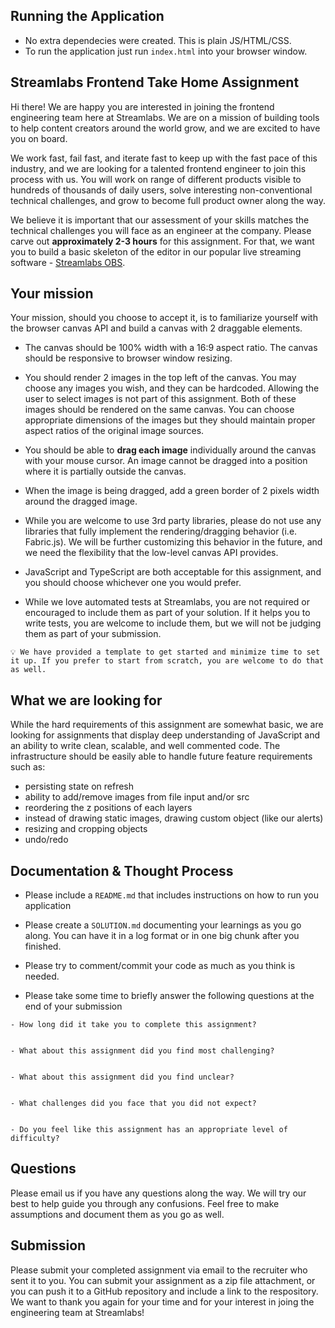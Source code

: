 ## Running the Application

- No extra dependecies were created. This is plain JS/HTML/CSS. 
- To run the application just run ```index.html``` into your browser window.


## Streamlabs Frontend Take Home Assignment

Hi there! We are happy you are interested in joining the frontend engineering team here at Streamlabs. We are on a mission of building tools to help content creators around the world grow, and we are excited to have you on board.

We work fast, fail fast, and iterate fast to keep up with the fast pace of this industry, and we are looking for a talented frontend engineer to join this process with us. You will work on range of different products visible to hundreds of thousands of daily users, solve interesting non-conventional technical challenges, and grow to become full product owner along the way.

We believe it is important that our assessment of your skills matches the technical challenges you will face as an engineer at the company. Please carve out **approximately 2-3 hours** for this assignment. For that, we want you to build a basic skeleton of the editor in our popular live streaming software - [Streamlabs OBS](https://streamlabs.com/streamlabs-obs).

## Your mission

Your mission, should you choose to accept it, is to familiarize yourself with the browser canvas API and build a canvas with 2 draggable elements.

- The canvas should be 100% width with a 16:9 aspect ratio. The canvas should be responsive to browser window resizing.

- You should render 2 images in the top left of the canvas. You may choose any images you wish, and they can be hardcoded. Allowing the user to select images is not part of this assignment. Both of these images should be rendered on the same canvas. You can choose appropriate dimensions of the images but they should maintain proper aspect ratios of the original image sources.

- You should be able to **drag each image** individually around the canvas with your mouse cursor. An image cannot be dragged into a position where it is partially outside the canvas.

- When the image is being dragged, add a green border of 2 pixels width around the dragged image.

- While you are welcome to use 3rd party libraries, please do not use any libraries that fully implement the rendering/dragging behavior (i.e. Fabric.js). We will be further customizing this behavior in the future, and we need the flexibility that the low-level canvas API provides.

- JavaScript and TypeScript are both acceptable for this assignment, and you should choose whichever one you would prefer.

- While we love automated tests at Streamlabs, you are not required or encouraged to include them as part of your solution. If it helps you to write tests, you are welcome to include them, but we will not be judging them as part of your submission.

```
💡 We have provided a template to get started and minimize time to set it up. If you prefer to start from scratch, you are welcome to do that as well.
```

## What we are looking for

While the hard requirements of this assignment are somewhat basic, we are looking for assignments that display deep understanding of JavaScript and an ability to write clean, scalable, and well commented code. The infrastructure should be easily able to handle future feature requirements such as:

- persisting state on refresh
- ability to add/remove images from file input and/or src
- reordering the z positions of each layers
- instead of drawing static images, drawing custom object (like our alerts)
- resizing and cropping objects
- undo/redo

## Documentation & Thought Process

- Please include a `README.md` that includes instructions on how to run you application

- Please create a `SOLUTION.md` documenting your learnings as you go along. You can have it in a log format or in one big chunk after you finished.

- Please try to comment/commit your code as much as you think is needed.

- Please take some time to briefly answer the following questions at the end of your submission

```
- How long did it take you to complete this assignment?


- What about this assignment did you find most challenging?


- What about this assignment did you find unclear?


- What challenges did you face that you did not expect?


- Do you feel like this assignment has an appropriate level of difficulty?
```

## Questions

Please email us if you have any questions along the way. We will try our best to help guide you through any confusions. Feel free to make assumptions and document them as you go as well.

## Submission

Please submit your completed assignment via email to the recruiter who sent it to you. You can submit your assignment as a zip file attachment, or you can push it to a GitHub repository and include a link to the respository. We want to thank you again for your time and for your interest in joing the engineering team at Streamlabs!
